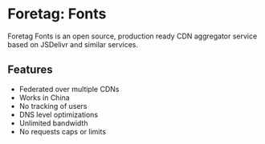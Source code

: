 
# Foretag: Fonts

Foretag Fonts is an open source, production ready CDN aggregator service based on JSDelivr and similar services.

## Features
- Federated over multiple CDNs
- Works in China
- No tracking of users
- DNS level optimizations
- Unlimited bandwidth
- No requests caps or limits

